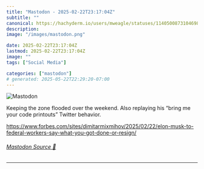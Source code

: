 ```yaml
---
title: "Mastodon - 2025-02-22T23:17:04Z"
subtitle: ""
canonical: https://hachyderm.io/users/mweagle/statuses/114050087310469881
description:
image: "/images/mastodon.png"

date: 2025-02-22T23:17:04Z
lastmod: 2025-02-22T23:17:04Z
image: ""
tags: ["Social Media"]

categories: ["mastodon"]
# generated: 2025-05-22T22:29:20-07:00
---
```

![Mastodon](/images/mastodon.png)

<p>Keeping the zone flooded over the weekend. Also replaying his “bring me your code printouts” Twitter behavior.</p><p><a href="https://www.forbes.com/sites/dimitarmixmihov/2025/02/22/elon-musk-to-federal-workers-say-what-you-got-done-or-resign/" target="_blank" rel="nofollow noopener noreferrer" translate="no"><span class="invisible">https://www.</span><span class="ellipsis">forbes.com/sites/dimitarmixmih</span><span class="invisible">ov/2025/02/22/elon-musk-to-federal-workers-say-what-you-got-done-or-resign/</span></a></p>


###### [Mastodon Source 🐘](https://hachyderm.io/@mweagle/114050087310469881)

___
